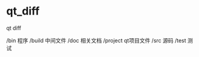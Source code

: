 qt_diff
=======

qt diff 

/bin      程序
/build    中间文件
/doc      相关文档
/project  qt项目文件
/src      源码
/test     测试
